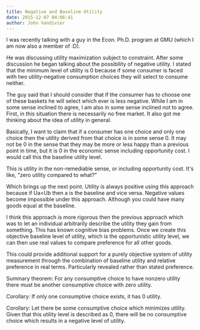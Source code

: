 ```yaml
---
title: Negative and Baseline Utility
date: 2015-12-07 04:06:41
author: John Vandivier
---
```




I was recently talking with a guy in the Econ. Ph.D. program at GMU (which I am now also a member of :D).

He was discussing utility maximization subject to constraint. After some discussion he began talking about the possibility of negative utility. I stated that the minimum level of utility is 0 because if some consumer is faced with two utility-negative consumption choices they will select to consume neither.

The guy said that I should consider that if the consumer has to choose one of these baskets he will select which ever is less negative. While I am in some sense inclined to agree, I am also in some sense inclined not to agree. First, in this situation there is necessarily no free market. It also got me thinking about the idea of utility in general.

Basically, I want to claim that if a consumer has one choice and only one choice then the utility derived from that choice is in some sense 0. It may not be 0 in the sense that they may be more or less happy than a previous point in time, but it is 0 in the economic sense including opportunity cost. I would call this the baseline utility level.

This is utility in the non-remediable sense, or including opportunity cost. It's like, \"zero utility compared to what?\"

Which brings up the next point. Utility is always positive using this approach because if Ua&lt;Ub then a is the baseline and vice versa. Negative values become impossible under this approach. Although you could have many goods equal at the baseline.

I think this approach is more rigorous then the previous approach which was to let an individual arbitrarily describe the utility they gain from something. This has known cognitive bias problems. Once we create this objective baseline level of utility, which is the opportunistic utility level, we can then use real values to compare preference for all other goods.

This could provide additional support for a purely objective system of utility measurement through the combination of baseline utility and relative preference in real terms. Particularly revealed rather than stated preference.

Summary theorem: For any consumptive choice to have nonzero utility there must be another consumptive choice with zero utility.

Corollary: If only one consumptive choice exists, it has 0 utility.

Corollary: Let there be some consumptive choice which minimizes utility. Given that this utility level is described as 0, there will be no consumptive choice which results in a negative level of utility.